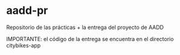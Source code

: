 # aadd-pr
Repositorio de las prácticas + la entrega del proyecto de AADD

IMPORTANTE: el código de la entrega se encuentra en el directorio citybikes-app
